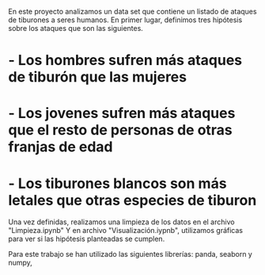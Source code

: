 En este proyecto analizamos un data set que contiene un listado de ataques de tiburones a seres humanos.
En primer lugar, definimos tres hipótesis sobre los ataques que son las siguientes.
# - Los hombres sufren más ataques de tiburón que las mujeres
# - Los jovenes sufren más ataques que el resto de personas de otras franjas de edad
# - Los tiburones blancos son más letales que otras especies de tiburon
Una vez definidas, realizamos una limpieza de los datos en el archivo "Limpieza.ipynb"
Y en archivo "Visualización.iypnb", utilizamos gráficas para ver si las hipótesis planteadas se cumplen.

Para este trabajo se han utilizado las siguientes librerías: panda, seaborn y numpy,
